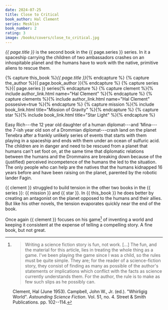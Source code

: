 ```yaml
---
date: 2024-07-25
title: Close to Critical
book_author: Hal Clement
series: Mesklin
book_number: 2
rating: 3
image: /books/covers/close_to_critical.jpg
---
```


<cite class="book-title">{{ page.title }}</cite> is the second book in the
<span class="book-series">{{ page.series }}</span> series. In it a spaceship
carrying the children of two ambassadors crashes on an inhospitable planet and
the humans have to work with the native, primitive aliens to rescue them.

{% capture this_book %}<cite class="book-title">{{ page.title }}</cite>{% endcapture %}
{% capture the_author %}<span class="author-name">{{ page.book_author }}</span>{% endcapture %}
{% capture series %}<span class="book-series">{{ page.series }}</span> series{% endcapture %}
{% capture clement %}{% include author_link.html name="Hal Clement" %}{% endcapture %}
{% capture clements %}{% include author_link.html name="Hal Clement" possesive=true %}{% endcapture %}
{% capture mission %}{% include book_link.html title="Mission of Gravity" %}{% endcapture %}
{% capture star %}{% include book_link.html title="Star Light" %}{% endcapture %}

Easy Rich---the 12 year old daughter of a human diplomat---and 'Mina---the
7-ish year old son of a Drommian diplomat---crash land on the planet Tenebra
after a frankly unlikely series of events that starts with them playing in a
spaceship and ends with them under an ocean of sulfuric acid. The children are
in danger and need to be rescued from a planet that humans can't set foot on,
at the same time that diplomatic relations between the humans and the
Drommains are breaking down because of the (justified) perceived incompetence
of the humans the led to the situation. The only people who can help are the
natives that the humans kidnapped 16 years before and have been raising on the
planet, parented by the robotic lander Fagin.

{{ clement }} struggled to build tension in the other two books in the {{
series }}: {{ mission }} and {{ star }}. In {{ this_book }} he does better by
creating an antagonist on the planet opposed to the humans and their allies.
But like his other novels, the tension evaporates quickly near the end of the
book.

Once again {{ clement }} focuses on his game[^game] of inventing a world and
keeping it consistent at the expense of telling a compelling story. A fine
book, but not great.

[^game]:
    > Writing a science fiction story is fun, not work. [...] The fun, and
    > the material for this article, lies in treating the whole thing as a
    > game. I've been playing the game since I was a child, so the rules must
    > be quite simple. They are; for the reader of a science-fiction story,
    > they consist of finding as many as possible of the author's statements
    > or implications which conflict with the facts as science currently
    > understands them. For the author, the rule is to make as few such slips
    > as he possibly can.

    Clement, Hal (June 1953). Campbell, John W., Jr. (ed.). "Whirligig World".
    _Astounding Science Fiction_. Vol. 51, no. 4. Street & Smith Publications.
    pp. 102--114.

